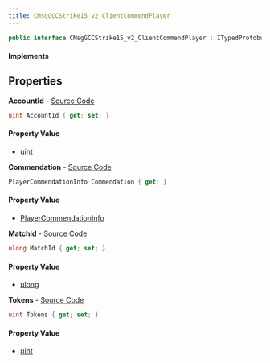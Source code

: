 ```yaml
---
title: CMsgGCCStrike15_v2_ClientCommendPlayer
---
```


```csharp
public interface CMsgGCCStrike15_v2_ClientCommendPlayer : ITypedProtobuf<CMsgGCCStrike15_v2_ClientCommendPlayer>, INativeHandle
```

#### Implements

## Properties

**AccountId** - [Source Code](https://github.com/swiftly-solution/swiftlys2/blob/master/managed/src/SwiftlyS2.Generated/Protobufs/Interfaces/CMsgGCCStrike15_v2_ClientCommendPlayer.cs#L13)

```csharp
uint AccountId { get; set; }
```

#### Property Value

- [uint](https://learn.microsoft.com/dotnet/api/system.uint32)

**Commendation** - [Source Code](https://github.com/swiftly-solution/swiftlys2/blob/master/managed/src/SwiftlyS2.Generated/Protobufs/Interfaces/CMsgGCCStrike15_v2_ClientCommendPlayer.cs#L19)

```csharp
PlayerCommendationInfo Commendation { get; }
```

#### Property Value

- [PlayerCommendationInfo](/docs/api/shared/protobufdefinitions/playercommendationinfo)

**MatchId** - [Source Code](https://github.com/swiftly-solution/swiftlys2/blob/master/managed/src/SwiftlyS2.Generated/Protobufs/Interfaces/CMsgGCCStrike15_v2_ClientCommendPlayer.cs#L16)

```csharp
ulong MatchId { get; set; }
```

#### Property Value

- [ulong](https://learn.microsoft.com/dotnet/api/system.uint64)

**Tokens** - [Source Code](https://github.com/swiftly-solution/swiftlys2/blob/master/managed/src/SwiftlyS2.Generated/Protobufs/Interfaces/CMsgGCCStrike15_v2_ClientCommendPlayer.cs#L22)

```csharp
uint Tokens { get; set; }
```

#### Property Value

- [uint](https://learn.microsoft.com/dotnet/api/system.uint32)

